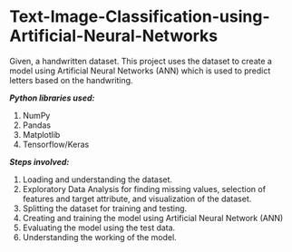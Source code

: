 # Text-Image-Classification-using-Artificial-Neural-Networks
Given, a handwritten dataset. This project uses the dataset to create a model using Artificial Neural Networks (ANN) which is used to predict letters based on the handwriting.

***Python libraries used:***
1. NumPy
2. Pandas
3. Matplotlib 
4. Tensorflow/Keras

***Steps involved:***
1. Loading and understanding the dataset.
2. Exploratory Data Analysis for finding missing values, selection of features and target attribute, and visualization of the dataset.
3. Splitting the dataset for training and testing.
4. Creating and training the model using Artificial Neural Network (ANN)
5. Evaluating the model using the test data.
6. Understanding the working of the model.
